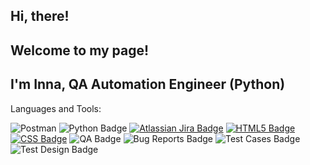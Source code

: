 ## Hi, there!
## Welcome to my page!
## I'm Inna, QA Automation Engineer (Python)


Languages and Tools:

![Postman](https://img.shields.io/badge/-Postman-FF6C37?style=flat-square&logo=postman&logoColor=white)
![Python Badge](https://img.shields.io/badge/-Python-3776AB?style=flat-square&logo=python&logoColor=white)
[![Atlassian Jira Badge](https://img.shields.io/badge/-Atlassian%20Jira-0052CC?style=flat-square&logo=Jira%20Software&logoColor=white)](https://www.atlassian.com/software/jira)
[![HTML5 Badge](https://img.shields.io/badge/-HTML5-E34F26?style=flat-square&logo=html5&logoColor=white)](https://developer.mozilla.org/en-US/docs/Web/Guide/HTML/HTML5)
[![CSS Badge](https://img.shields.io/badge/-CSS-1572B6?style=flat-square&logo=css3&logoColor=white)](https://developer.mozilla.org/en-US/docs/Web/CSS)
![QA Badge](https://img.shields.io/badge/-QA-9B9B9B?style=flat-square)
![Bug Reports Badge](https://img.shields.io/badge/-Bug%20Reports-DC143C?style=flat-square)
![Test Cases Badge](https://img.shields.io/badge/-Test%20Cases-6C63FF?style=flat-square)
![Test Design Badge](https://img.shields.io/badge/-Test%20Design-008B8B?style=flat-square)
